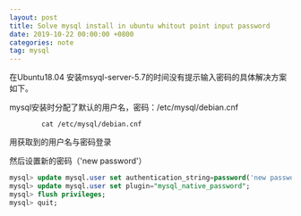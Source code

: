 ```yaml
---
layout: post
title: Solve mysql install in ubuntu whitout point input password
date: 2019-10-22 00:00:00 +0800
categories: note
tag: mysql
---
```

在Ubuntu18.04 安装msyql-server-5.7的时间没有提示输入密码的具体解决方案如下。

mysql安装时分配了默认的用户名，密码：/etc/mysql/debian.cnf
```shell
        cat /etc/mysql/debian.cnf
```
用获取到的用户名与密码登录

然后设置新的密码（'new password'）
```sql
mysql> update mysql.user set authentication_string=password('new password') where user='root' and Host ='localhost';
mysql> update mysql.user set plugin="mysql_native_password"; 
mysql> flush privileges;
mysql> quit;

```